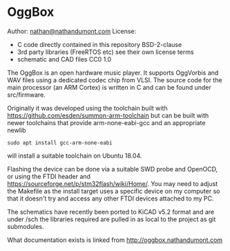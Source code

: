 OggBox
======

Author: nathan@nathandumont.com
License: 
* C code directly contained in this repository BSD-2-clause
* 3rd party libraries (FreeRTOS etc) see their own license terms
* schematic and CAD files CC0 1.0

The OggBox is an open hardware music player.  It supports OggVorbis and WAV files
using a dedicated codec chip from VLSI.  The source code for the main processor
(an ARM Cortex) is written in C and can be found under src/firmware.

Originally it was developed using the toolchain built with
<https://github.com/esden/summon-arm-toolchain> but can be built with newer
toolchains that provide arm-none-eabi-gcc and an appropriate newlib

    sudo apt install gcc-arm-none-eabi

will install a suitable toolchain on Ubuntu 18.04.

Flashing the device can be done via a suitable SWD probe and OpenOCD, or using
the FTDI header and <https://sourceforge.net/p/stm32flash/wiki/Home/>.  You may 
need to adjust the Makefile as the install target uses a specific device on my
computer so that it doesn't try and access any other FTDI devices attached to my PC.

The schematics have recently been ported to KiCAD v5.2 format and are under /sch
the libraries required are pulled in as local to the project as git submodules.

What documentation exists is linked from <http://oggbox.nathandumont.com>


